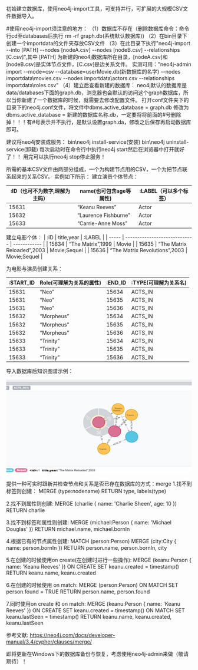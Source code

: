 初始建立数据库，使用neo4j-import工具，可支持并行，可扩展的大规模CSV文件数据导入。

#使用neo4j-import须注意的地方：
（1）数据库不存在（删除数据库命令：命令行cd至databases后执行 rm -rf graph.db(系统默认数据库))
（2）在bin目录下创建一个importdata的文件夹存放CSV文件
（3）在此目录下执行"neo4j-import --into [PATH] --nodes [nodeA.csv] --nodes [nodeB.csv] --relationships [C.csv]",其中 [PATH] 为新建的neo4j数据库所在目录，[nodeA.csv]和[nodeB.csv]是实体节点文件，[C.csv]是边关系文件。
实测可用："neo4j-admin import --mode=csv --database=userMovie.db(新数据库的名字) --nodes importdata\movies.csv --nodes importdata\actors.csv --relationships importdata\roles.csv"
（4）建立后查看新建的数据库：
neo4j默认的数据库是data/databases下面的graph.db，浏览器也会默认的访问这个graph数据库，所以当你新建了一个数据库的时候，就需要去修改配置文件。
打开conf文件夹下的目录下的neo4j.conf文件，将文件中dbms.active_database = graph.db 修改为 dbms.active_database = 新建的数据库名称.db，一定要将将前面的#号删除掉！！！有#号表示并不执行，是默认设置graph.da，修改之后保存再启动数据库即可。

建议将neo4j安装成服务：
bin\neo4j install-service(安装)
bin\neo4j uninstall-service(卸载)
每次启动时在命令行中执行neo4j start然后在浏览器中打开就好了！！
用完可以执行neo4j stop停止服务！

所需的基本CSV文件由两部分组成，一个为构建节点用的CSV，一个为把节点联系起来的关系CSV。
实例如下所示：
建立演员个体节点：

| :ID（也可不为数字,理解为主码） | name(也可包含age等属性) | :LABEL（可以多个标签） |
| ------------------------------ | ----------------------- | ---------------------- |
| 15631                          | “Keanu Reeves”          | Actor                  |
| 15632                          | “Laurence Fishburne”    | Actor                  |
| 15633                          | “Carrie-Anne Moss”      | Actor                  |

 

建立电影个体：
| :ID   | title,year                    | :LABEL       |
| ----- | ----------------------------- | ------------ |
| 15634 | “The Matrix”,1999             | Movie        |
| 15635 | “The Matrix Reloaded”,2003    | Movie;Sequel |
| 15636 | “The Matrix Revolutions”,2003 | Movie;Sequel |

 

为电影与演员创建关系：

| :START_ID | Role(可理解为关系的属性) | :END_ID | :TYPE(可理解为关系名) |
| --------- | ------------------------ | ------- | --------------------- |
| 15631     | “Neo”                    | 15634   | ACTS_IN               |
| 15631     | “Neo”                    | 15635   | ACTS_IN               |
| 15631     | “Neo”                    | 15636   | ACTS_IN               |
| 15632     | “Morpheus”               | 15634   | ACTS_IN               |
| 15632     | “Morpheus”               | 15635   | ACTS_IN               |
| 15632     | “Morpheus”               | 15636   | ACTS_IN               |
| 15633     | “Trinity”                | 15634   | ACTS_IN               |
| 15633     | “Trinity”                | 15635   | ACTS_IN               |
| 15633     | “Trinity”                | 15636   | ACTS_IN               |
 

导入数据库后知识图谱示例：

![1553777652173](README.assets/1553777652173.png)




提供一种可实时跟新并检查节点和关系是否已存在数据库的方式：merge
1.找不到标签则创建：
MERGE (type:nodename)
RETURN type, labels(type)

2.找不到属性则创建:
MERGE (charlie { name: 'Charlie Sheen', age: 10 })
RETURN charlie

3.找不到标签和属性则创建:
MERGE (michael:Person { name: 'Michael Douglas' })
RETURN michael.name, michael.bornIn

4.根据已有的节点属性创建:
MATCH (person:Person)
MERGE (city:City { name: person.bornIn })
RETURN person.name, person.bornIn, city

5.在创建的时候使用on create(在创建时进行一些操作):
MERGE (keanu:Person { name: 'Keanu Reeves' })
ON CREATE SET keanu.created = timestamp()
RETURN keanu.name, keanu.created

6.在创建的时候使用 on match:
MERGE (person:Person)
ON MATCH SET person.found = TRUE RETURN person.name, person.found

7.同时使用on create 和 on match:
MERGE (keanu:Person { name: 'Keanu Reeves' })
ON CREATE SET keanu.created = timestamp()
ON MATCH SET keanu.lastSeen = timestamp()
RETURN keanu.name, keanu.created, keanu.lastSeen

参考文献:
https://neo4j.com/docs/developer-manual/3.4/cypher/clauses/merge/

即将更新在Windows下的数据库备份与恢复，考虑使用neo4j-admin来做（敬请期待）！